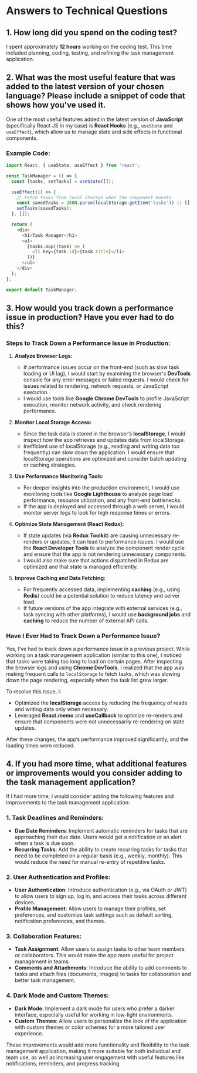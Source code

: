 # Answers to Technical Questions

## 1. How long did you spend on the coding test?

I spent approximately **12 hours** working on the coding test. This time included planning, coding, testing, and refining the task management application.

## 2. What was the most useful feature that was added to the latest version of your chosen language? Please include a snippet of code that shows how you've used it.

One of the most useful features added in the latest version of **JavaScript** (specifically React JS in my case) is **React Hooks** (e.g., `useState` and `useEffect`), which allow us to manage state and side effects in functional components.

### Example Code:

```javascript
import React, { useState, useEffect } from 'react';

const TaskManager = () => {
  const [tasks, setTasks] = useState([]);

  useEffect(() => {
    // Fetch tasks from local storage when the component mounts
    const savedTasks = JSON.parse(localStorage.getItem('tasks')) || [];
    setTasks(savedTasks);
  }, []);

  return (
    <div>
      <h1>Task Manager</h1>
      <ul>
        {tasks.map((task) => (
          <li key={task.id}>{task.title}</li>
        ))}
      </ul>
    </div>
  );
};

export default TaskManager;
```

## 3. How would you track down a performance issue in production? Have you ever had to do this?

### Steps to Track Down a Performance Issue in Production:

1. **Analyze Browser Logs:**
   - If performance issues occur on the front-end (such as slow task loading or UI lag), I would start by examining the browser's **DevTools** console for any error messages or failed requests. I would check for issues related to rendering, network requests, or JavaScript execution.
   - I would use tools like **Google Chrome DevTools** to profile JavaScript execution, monitor network activity, and check rendering performance.

2. **Monitor Local Storage Access:**
   - Since the task data is stored in the browser’s **localStorage**, I would inspect how the app retrieves and updates data from localStorage.
   - Inefficient use of localStorage (e.g., reading and writing data too frequently) can slow down the application. I would ensure that localStorage operations are optimized and consider batch updating or caching strategies.

3. **Use Performance Monitoring Tools:**
   - For deeper insights into the production environment, I would use monitoring tools like **Google Lighthouse** to analyze page load performance, resource utilization, and any front-end bottlenecks.
   - If the app is deployed and accessed through a web server, I would monitor server logs to look for high response times or errors.

4. **Optimize State Management (React Redux):**
   - If state updates (via **Redux Toolkit**) are causing unnecessary re-renders or updates, it can lead to performance issues. I would use the **React Developer Tools** to analyze the component render cycle and ensure that the app is not rendering unnecessary components.
   - I would also make sure that actions dispatched in Redux are optimized and that state is managed efficiently.

5. **Improve Caching and Data Fetching:**
   - For frequently accessed data, implementing **caching** (e.g., using **Redis**) could be a potential solution to reduce latency and server load.
   - If future versions of the app integrate with external services (e.g., task syncing with other platforms), I would use **background jobs** and **caching** to reduce the number of external API calls.

### Have I Ever Had to Track Down a Performance Issue?

Yes, I’ve had to track down a performance issue in a previous project. While working on a task management application (similar to this one), I noticed that tasks were taking too long to load on certain pages. After inspecting the browser logs and using **Chrome DevTools**, I realized that the app was making frequent calls to `localStorage` to fetch tasks, which was slowing down the page rendering, especially when the task list grew larger.

To resolve this issue, I:
- Optimized the **localStorage** access by reducing the frequency of reads and writing data only when necessary.
- Leveraged **React.memo** and **useCallback** to optimize re-renders and ensure that components were not unnecessarily re-rendering on state updates.

After these changes, the app’s performance improved significantly, and the loading times were reduced.

## 4. If you had more time, what additional features or improvements would you consider adding to the task management application?

If I had more time, I would consider adding the following features and improvements to the task management application:

### 1. **Task Deadlines and Reminders:**
   - **Due Date Reminders**: Implement automatic reminders for tasks that are approaching their due date. Users would get a notification or an alert when a task is due soon.
   - **Recurring Tasks**: Add the ability to create recurring tasks for tasks that need to be completed on a regular basis (e.g., weekly, monthly). This would reduce the need for manual re-entry of repetitive tasks.

### 2. **User Authentication and Profiles:**
   - **User Authentication**: Introduce authentication (e.g., via OAuth or JWT) to allow users to sign up, log in, and access their tasks across different devices.
   - **Profile Management**: Allow users to manage their profiles, set preferences, and customize task settings such as default sorting, notification preferences, and themes.

### 3. **Collaboration Features:**
   - **Task Assignment**: Allow users to assign tasks to other team members or collaborators. This would make the app more useful for project management in teams.
   - **Comments and Attachments**: Introduce the ability to add comments to tasks and attach files (documents, images) to tasks for collaboration and better task management.
   
### 4. **Dark Mode and Custom Themes:**
   - **Dark Mode**: Implement a dark mode for users who prefer a darker interface, especially useful for working in low-light environments.
   - **Custom Themes**: Allow users to personalize the look of the application with custom themes or color schemes for a more tailored user experience.

These improvements would add more functionality and flexibility to the task management application, making it more suitable for both individual and team use, as well as increasing user engagement with useful features like notifications, reminders, and progress tracking.



